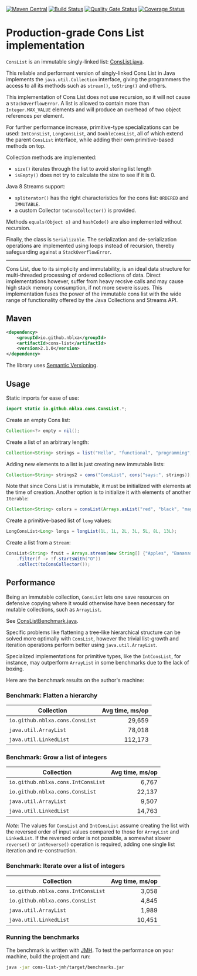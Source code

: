 [![Maven Central](https://maven-badges.herokuapp.com/maven-central/io.github.nblxa/cons-list/badge.svg)](https://maven-badges.herokuapp.com/maven-central/io.github.nblxa/cons-list)
[![Build Status](https://travis-ci.com/nblxa/cons-list.svg?branch=master)](https://travis-ci.com/nblxa/cons-list)
[![Quality Gate Status](https://sonarcloud.io/api/project_badges/measure?project=cons-list&metric=alert_status)](https://sonarcloud.io/dashboard?id=cons-list)
[![Coverage Status](https://coveralls.io/repos/github/nblxa/cons-list/badge.svg?branch=master)](https://coveralls.io/github/nblxa/cons-list?branch=master)

# Production-grade Cons List implementation

`ConsList` is an immutable singly-linked list:
[ConsList.java](cons-list/src/main/java/io/github/nblxa/cons/ConsList.java).

This reliable and performant version of singly-linked
Cons List in Java implements the `java.util.Collection` interface, giving
the programmers the access to all its methods such as `stream()`,
`toString()` and others.

This implementation of Cons List does not use recursion, so it will
not cause a `StackOverflowError`. A list is allowed to contain more
than `Integer.MAX_VALUE` elements and will produce an overhead of two
object references per element.

For further performance increase, primitive-type specializations can be used:
`IntConsList`, `LongConsList`, and `DoubleConsList`, all of which extend
the parent `ConsList` interface, while adding their own primitive-based methods
on top.

Collection methods are implemented:
* `size()` iterates through the list to avoid storing list length
* `isEmpty()` does not try to calculate the size to see if it is 0.

Java 8 Streams support:
* `spliterator()` has the right characteristics for the cons list:
  `ORDERED` and `IMMUTABLE`.
* a custom Collector `toConsCollector()` is provided.

Methods `equals(Object o)` and `hashCode()` are also implemented
without recursion.

Finally, the class is `Serializable`. The serialization and de-serialization
operations are implemented using loops instead of recursion, thereby
safeguarding against a `StackOverflowError`.

---

Cons List, due to its simplicity and immutability, is an ideal data
structure for multi-threaded processing of ordered collections of data.
Direct implementations however, suffer from heavy recsive calls
and may cause high stack memory consumption, if not more severe issues.
This implementation fuses the power of the immutable cons list
with the wide range of functionality offered by the Java Collections
and Streams API.

## Maven

```xml
<dependency>
    <groupId>io.github.nblxa</groupId>
    <artifactId>cons-list</artifactId>
    <version>2.1.0</version>
</dependency>
```

The library uses [Semantic Versioning](https://semver.org).

## Usage

Static imports for ease of use:

```java
import static io.github.nblxa.cons.ConsList.*;
```

Create an empty Cons list:

```java
Collection<?> empty = nil();
```

Create a list of an arbitrary length:

```java
Collection<String> strings = list("Hello", "functional", "programming", "!");
```

Adding new elements to a list is just creating new immutable lists:

```java
Collection<String> strings2 = cons("ConsList", cons("says:", strings));
```

Note that since Cons List is immutable, it must be initialized with elements
at the time of creation. Another option is to initialize it with elements of
another `Iterable`:

```java
Collection<String> colors = consList(Arrays.asList("red", "black", "magenta"));
```

Create a primitive-based list of `long` values:

```java
LongConsList<Long> longs = longList(1L, 1L, 2L, 3L, 5L, 8L, 13L);
```

Create a list from a `Stream`:

```java
ConsList<String> fruit = Arrays.stream(new String[] {"Apples", "Bananas", "Oranges"})
    .filter(f -> !f.startsWith("O"))
    .collect(toConsCollector());
```

## Performance

Being an immutable collection, `ConsList` lets one save resources on defensive
copying where it would otherwise have been necessary for mutable collections,
such as `ArrayList`.  

See [ConsListBenchmark.java](cons-list-jmh/src/main/java/io/github/nblxa/ConsListBenchmark.java).

Specific problems like flattening a tree-like hierarchical structure can be
solved more optimally with `ConsList`, however the trivial list-growth and
iteration operations perform better using `java.util.ArrayList`.

Specialized implementations for primitive types, like the `IntConsList`, 
for instance, may outperform `ArrayList` in some benchmarks due
to the lack of boxing. 

Here are the benchmark results on the author's machine:

### Benchmark: Flatten a hierarchy

Collection | Avg time, ms/op
---------- | ----:
`io.github.nblxa.cons.ConsList` | 29,659
`java.util.ArrayList` | 78,018
`java.util.LinkedList` | 112,173

### Benchmark: Grow a list of integers

Collection | Avg time, ms/op
---------- | ----:
`io.github.nblxa.cons.IntConsList` | 6,767
`io.github.nblxa.cons.ConsList` | 22,137
`java.util.ArrayList` | 9,507
`java.util.LinkedList` | 14,763

_Note:_ The values for `ConsList` and `IntConsList` assume creating the list with
the reversed order of input values compared to those for `ArrayList` and `LinkedList`.
If the reversed order is not possible, a somewhat slower `reverse()` or `intReverse()`
operation is required, adding one single list iteration and re-construction.

### Benchmark: Iterate over a list of integers

Collection | Avg time, ms/op
---------- | ----:
`io.github.nblxa.cons.IntConsList` | 3,058
`io.github.nblxa.cons.ConsList` | 4,845
`java.util.ArrayList` | 1,989
`java.util.LinkedList` | 10,451

### Running the benchmarks

The benchmark is written with [JMH](https://openjdk.java.net/projects/code-tools/jmh/).
To test the performance on your machine, build the project and run:
```bash
java -jar cons-list-jmh/target/benchmarks.jar
```
